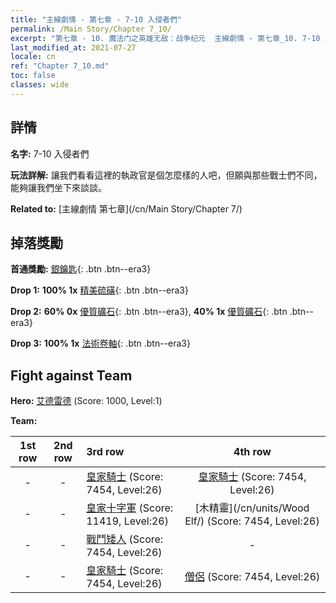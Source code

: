 ```yaml
---
title: "主線劇情 - 第七章 - 7-10 入侵者們"
permalink: /Main Story/Chapter 7_10/
excerpt: "第七章 - 10. 魔法门之英雄无敌：战争纪元  主線劇情 - 第七章_10. 7-10 入侵者們"
last_modified_at: 2021-07-27
locale: cn
ref: "Chapter 7_10.md"
toc: false
classes: wide
---
```


## 詳情

 **名字:** 7-10 入侵者們

 **玩法詳解:** 讓我們看看這裡的執政官是個怎麼樣的人吧，但願與那些戰士們不同，能夠讓我們坐下來談談。

 **Related to:** [主線劇情 第七章](/cn/Main Story/Chapter 7/)

## 掉落獎勵

 **首通獎勵:** [銀鑰匙](/cn/Items/con_693/){: .btn .btn--era3}

 **Drop 1:** **100% 1x** [精美硫磺](/cn/Items/mat_22/){: .btn .btn--era3}

 **Drop 2:** **60% 0x** [優質礦石](/cn/Items/mat_12/){: .btn .btn--era3}, **40% 1x** [優質礦石](/cn/Items/mat_12/){: .btn .btn--era3}

 **Drop 3:** **100% 1x** [法術卷軸](/cn/Items/con_694/){: .btn .btn--era3}


## Fight against Team
 **Hero:** [艾德雷德](/cn/heroes/Adelaide/) (Score: 1000, Level:1)

 **Team:**


  | 1st row | 2nd row | 3rd row | 4th row |
  |:----:|:----:|:----|:----:|
  | - | - | [皇家騎士](/cn/units/Cavalier/) (Score: 7454, Level:26)  | [皇家騎士](/cn/units/Cavalier/) (Score: 7454, Level:26)  |
  | - | - | [皇家十字軍](/cn/units/Swordsman/) (Score: 11419, Level:26)  | [木精靈](/cn/units/Wood Elf/) (Score: 7454, Level:26)  |
  | - | - | [戰鬥矮人](/cn/units/Dwarf/) (Score: 7454, Level:26)  | - |
  | - | - | [皇家騎士](/cn/units/Cavalier/) (Score: 7454, Level:26)  | [僧侶](/cn/units/Monk/) (Score: 7454, Level:26)  |


